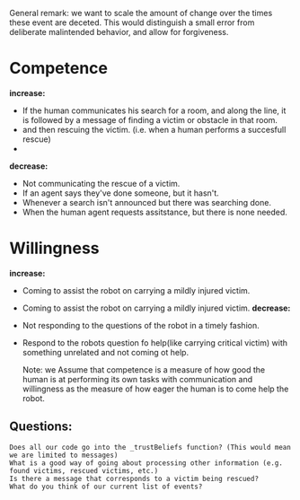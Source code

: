 General remark: we want to scale the amount of change over the times these event are deceted. This would distinguish a small error from deliberate malintended behavior, and allow for forgiveness.

# Competence
**increase:**
- If the human communicates his search for a room, and along the line, it is followed by a message of finding a victim or obstacle in that room.
- and then rescuing the victim. (i.e. when a human performs a succesfull rescue)
- 

**decrease:**
- Not communicating the rescue of a victim.
- If an agent says they've done someone, but it hasn't.
- Whenever a search isn't announced but there was searching done.
- When the human agent requests assitstance, but there is none needed. 

# Willingness
**increase:**
- Coming to assist the robot on carrying a mildly injured victim.
- Coming to assist the robot on carrying a mildly injured victim.
**decrease:**
- Not responding to the questions of the robot in a timely fashion.
- Respond to the robots question fo help(like carrying critical victim) with something unrelated and not coming ot help.

	Note: we Assume that competence is a measure of how good the human is at performing its own tasks with communication and willingness as the measure of how eager the human is to come help the robot.


## Questions:
```
Does all our code go into the _trustBeliefs function? (This would mean we are limited to messages)
What is a good way of going about processing other information (e.g. found victims, rescued victims, etc.)
Is there a message that corresponds to a victim being rescued?
What do you think of our current list of events?
```